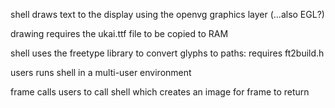 shell draws text to the display using the openvg graphics layer (...also EGL?)

drawing requires the ukai.ttf file to be copied to RAM

shell uses the freetype library to convert glyphs to paths: requires ft2build.h

users runs shell in a multi-user environment

frame calls users to call shell which creates an image for frame to return
